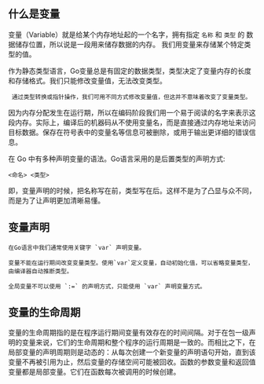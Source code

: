 ## 什么是变量
    
   变量（Variable）就是给某个内存地址起的一个名字，拥有指定 `名称` 和 `类型` 的 数据储存位置，所以说是一段用来储存数据的内存。
   我们用变量来存储某个特定类型的值。
   
   作为静态类型语言，Go变量总是有固定的数据类型，类型决定了变量内存的长度和存储格式。我们只能修改变量值，无法改变类型。
   
     通过类型转换或指针操作，我们可用不同方式修改变量值，但这并不意味着改变了变量类型。
   
   因为内存分配发生在运行期，所以在编码阶段我们用一个易于阅读的名字来表示这段内存。实际上，编译后的机器码从不使用变量名，而是直接通过内存地址来访问目标数据。保存在符号表中的变量名等信息可被删除，或用于输出更详细的错误信息。
     
   
   在 Go 中有多种声明变量的语法。Go语言采用的是后置类型的声明方式:
    
    <命名> <类型>
   
   即，变量声明的时候，把名称写在前，类型写在后。这样不是为了凸显与众不同，而是为了让声明更加清晰易懂。


## 变量声明
   
    在Go语言中我们通常使用关键字 `var` 声明变量。
    
    变量不能在运行期间改变变量类型。使用`var`定义变量，自动初始化值，可以省略变量类型，由编译器自动推断类型。
    
    全局变量不可以使用 `:=` 的声明方式，只能使用 `var` 声明变量方式。
    

## 变量的生命周期

变量的生命周期指的是在程序运行期间变量有效存在的时间间隔。对于在包一级声明的变量来说，它们的生命周期和整个程序的运行周期是一致的。而相比之下，在局部变量的声明周期则是动态的：从每次创建一个新变量的声明语句开始，直到该变量不再被引用为止，然后变量的存储空间可能被回收。函数的参数变量和返回值变量都是局部变量。它们在函数每次被调用的时候创建。
